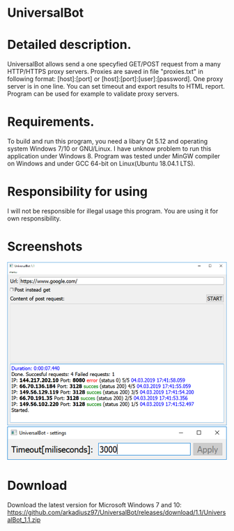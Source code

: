 # UniversalBot

# Detailed description.
UniversalBot allows send a one specyfied GET/POST request from a many HTTP/HTTPS proxy servers.
Proxies are saved in file "proxies.txt" in following format: [host]:[port] or [host]:[port]:[user]:[password]. One proxy server is in one line.
You can set timeout and export results to HTML report.
Program can be used for example to validate proxy servers.

# Requirements.
To build and run this program, you need a libary Qt 5.12 and operating system Windows 7/10 or GNU/Linux. I have unknow problem to run this application under Windows 8. Program was tested under MinGW compiler on Windows and under GCC 64-bit on Linux(Ubuntu 18.04.1 LTS).

# Responsibility for using
I will not be responsible for illegal usage this program. You are using it for own responsibility.

# Screenshots
![Window](https://github.com/arkadiusz97/UniversalBot/blob/master/screenshots/1.png)
![Settings](https://github.com/arkadiusz97/UniversalBot/blob/master/screenshots/2.png)

# Download
Download the latest version for Microsoft Windows 7 and 10: https://github.com/arkadiusz97/UniversalBot/releases/download/1.1/UniversalBot_1.1.zip
